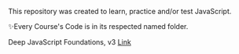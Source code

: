 This repository was created to learn, practice and/or test JavaScript.

✨Every Course's Code is in its respected named folder.

Deep JavaScript Foundations, v3
<a href="https://frontendmasters.com/courses/deep-javascript-v3/">Link</a>
